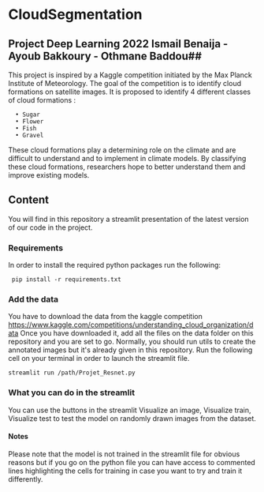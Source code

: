# CloudSegmentation
## Project Deep Learning 2022 Ismail Benaija - Ayoub Bakkoury - Othmane Baddou##


This project is inspired by a Kaggle competition initiated
by the Max Planck Institute of Meteorology. The goal of
the competition is to identify cloud formations on satellite
images. It is proposed to identify 4 different classes of cloud
formations :

~~~
  • Sugar
  • Flower
  • Fish
  • Gravel
 ~~~
These cloud formations play a determining role on the climate and are difficult to understand and to implement in
climate models. By classifying these cloud formations, researchers hope to better understand them and improve existing models.

## Content ##

You will find in this repository a streamlit presentation of the latest version of our code in the project. 

### Requirements ###

In order to install the required python packages run the following:

~~~
 pip install -r requirements.txt
 ~~~

### Add the data ###

You have to download the data from the kaggle competition https://www.kaggle.com/competitions/understanding_cloud_organization/data
Once you have downloaded it, add all the files on the data folder on this repository and you are set to go. Normally, you should run utils to create the annotated images but it's already given in this repository. Run the following cell on your terminal in order to launch the streamlit file.

~~~
streamlit run /path/Projet_Resnet.py
~~~


### What you can do in the streamlit ###

You can use the buttons in the streamlit Visualize an image, Visualize train, Visualize test to test the model on randomly drawn images from the dataset.

#### Notes ####
Please note that the model is not trained in the streamlit file for obvious reasons but if you go on the python file you can have access to commented lines highlighting the cells for training in case you want to try and train it differently.


